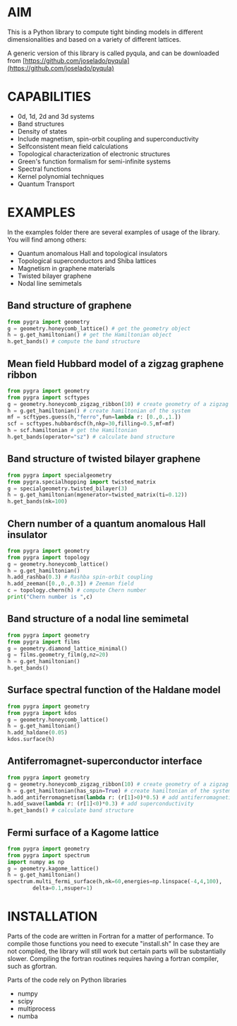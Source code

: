 # AIM #
This is a Python library to compute tight binding models in different
dimensionalities and based on a variety of different lattices.

A generic version of this library is called pyqula, and can be downloaded from
[https://github.com/joselado/pyqula](https://github.com/joselado/pyqula)


# CAPABILITIES #
- 0d, 1d, 2d and 3d systems
- Band structures
- Density of states
- Include magnetism, spin-orbit coupling and superconductivity
- Selfconsistent mean field calculations
- Topological characterization of electronic structures
- Green's function formalism for semi-infinite systems
- Spectral functions
- Kernel polynomial techniques
- Quantum Transport

# EXAMPLES #
In the examples folder there are several examples of usage of the
library. You will find among others:
- Quantum anomalous Hall and topological insulators
- Topological superconductors and Shiba lattices
- Magnetism in graphene materials
- Twisted bilayer graphene
- Nodal line semimetals 

## Band structure of graphene
```python
from pygra import geometry
g = geometry.honeycomb_lattice() # get the geometry object
h = g.get_hamiltonian() # get the Hamiltonian object
h.get_bands() # compute the band structure
```

## Mean field Hubbard model of a zigzag graphene ribbon
```python
from pygra import geometry
from pygra import scftypes
g = geometry.honeycomb_zigzag_ribbon(10) # create geometry of a zigzag ribbon
h = g.get_hamiltonian() # create hamiltonian of the system
mf = scftypes.guess(h,"ferro",fun=lambda r: [0.,0.,1.])
scf = scftypes.hubbardscf(h,nkp=30,filling=0.5,mf=mf)
h = scf.hamiltonian # get the Hamiltonian
h.get_bands(operator="sz") # calculate band structure
```

## Band structure of twisted bilayer graphene
```python
from pygra import specialgeometry
from pygra.specialhopping import twisted_matrix
g = specialgeometry.twisted_bilayer(3)
h = g.get_hamiltonian(mgenerator=twisted_matrix(ti=0.12))
h.get_bands(nk=100)
```

## Chern number of a quantum anomalous Hall insulator
```python
from pygra import geometry
from pygra import topology
g = geometry.honeycomb_lattice()
h = g.get_hamiltonian()
h.add_rashba(0.3) # Rashba spin-orbit coupling
h.add_zeeman([0.,0.,0.3]) # Zeeman field
c = topology.chern(h) # compute Chern number
print("Chern number is ",c)
```

## Band structure of a nodal line semimetal
```python
from pygra import geometry
from pygra import films
g = geometry.diamond_lattice_minimal()
g = films.geometry_film(g,nz=20)
h = g.get_hamiltonian()
h.get_bands()
```

## Surface spectral function of the Haldane model
```python
from pygra import geometry
from pygra import kdos
g = geometry.honeycomb_lattice()
h = g.get_hamiltonian()
h.add_haldane(0.05)
kdos.surface(h)
```

## Antiferromagnet-superconductor interface
```python
from pygra import geometry
g = geometry.honeycomb_zigzag_ribbon(10) # create geometry of a zigzag ribbon
h = g.get_hamiltonian(has_spin=True) # create hamiltonian of the system
h.add_antiferromagnetism(lambda r: (r[1]>0)*0.5) # add antiferromagnetism
h.add_swave(lambda r: (r[1]<0)*0.3) # add superconductivity
h.get_bands() # calculate band structure
```

## Fermi surface of a Kagome lattice
```python
from pygra import geometry
from pygra import spectrum
import numpy as np
g = geometry.kagome_lattice()
h = g.get_hamiltonian()
spectrum.multi_fermi_surface(h,nk=60,energies=np.linspace(-4,4,100),
        delta=0.1,nsuper=1)
```


# INSTALLATION #
Parts of the code are written in Fortran for a matter of performance.
To compile those functions you need to execute "install.sh" In case
they are not compiled, the library will still work but certain parts
will be substantially slower. Compiling the fortran routines requires
having a fortran compiler, such as gfortran.

Parts of the code rely on Python libraries
 - numpy
 - scipy
 - multiprocess
 - numba

